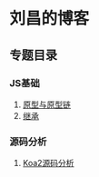 # 刘昌的博客
## 专题目录

### JS基础

1. [原型与原型链](https://github.com/aboutcroon/Blog/issues/2)
2. [继承](https://github.com/aboutcroon/Blog/issues/1)

### 源码分析

1. [Koa2源码分析](https://github.com/aboutcroon/Blog/issues/3)

